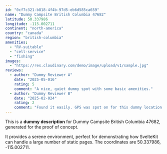 ```yaml
---
id: "0cf7c321-b818-4f4b-97d5-eb6d585ca659"
name: "Dummy Campsite British Columbia 47682"
latitude: 50.337986
longitude: -115.002711
continent: "north-america"
country: "canada"
region: "british-columbia"
amenities:
  - "RV-suitable"
  - "cell-service"
  - "fishing"
images:
  - "https://res.cloudinary.com/demo/image/upload/v1/sample.jpg"
reviews:
  - author: "Dummy Reviewer A"
    date: "2025-05-016"
    rating: 5
    comment: "A nice, quiet dummy spot with some basic amenities."
  - author: "Dummy Reviewer B"
    date: "2025-02-024"
    rating: 2
    comment: "Found it easily. GPS was spot on for this dummy location."
---
```


This is a **dummy description** for Dummy Campsite British Columbia 47682, generated for the proof of concept.

It provides a serene environment, perfect for demonstrating how SvelteKit can handle a large number of static pages. The coordinates are 50.337986, -115.002711.

